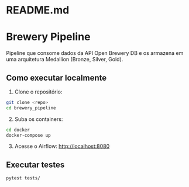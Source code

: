 # README.md
# Brewery Pipeline

Pipeline que consome dados da API Open Brewery DB e os armazena em uma arquitetura Medallion (Bronze, Silver, Gold).

## Como executar localmente

1. Clone o repositório:
```bash
git clone <repo>
cd brewery_pipeline
```

2. Suba os containers:
```bash
cd docker 
docker-compose up
```

3. Acesse o Airflow: [http://localhost:8080](http://localhost:8080)

## Executar testes
```bash
pytest tests/ 
